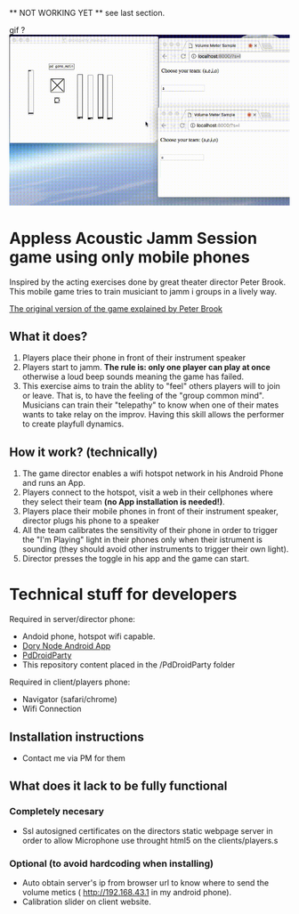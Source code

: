 
 ** NOT WORKING YET ** see last section.

gif ?
![alt text](https://github.com/LauLlobet/Music-Free-Improvisation-Game/raw/master/sampleWorking.gif "")



# Appless Acoustic Jamm Session game using only mobile phones

Inspired by the acting exercises done by great theater director Peter Brook. This mobile game tries to train musiciant to jamm i  groups in a lively way.

[The original version of the game explained by Peter Brook](https://www.youtube.com/watch?v=j0Q7eFj_1bU&feature=youtu.be&t=19m21s "it's worth seeing")

## What it does? 

1. Players place their phone in front of their instrument speaker
2. Players start to jamm. **The rule is: only one player can play at once** otherwise a loud beep sounds meaning the game has failed.
3. This exercise aims to train the ablity to "feel" others players will to join or leave. That is, to have the feeling of the "group common mind". Musicians can train their "telepathy" to know when one of their mates wants to take relay on the improv. Having this skill allows the performer to create playfull dynamics.

## How it work? (technically)

1. The game director enables a wifi hotspot network in his Android Phone and runs an App.
2. Players connect to the hotspot, visit a web in their cellphones where they select their team **(no App installation is needed!)**.
3. Players place their mobile phones in front of their instrument speaker, director plugs his phone to a speaker
5. All the team calibrates the sensitivity of their phone in order to trigger the "I'm Playing" light in their phones only when their istrument is sounding (they should avoid other instruments to trigger their own light).
6. Director presses the toggle in his app and the game can start.


# Technical stuff for developers

Required in server/director phone:
* Andoid phone, hotspot wifi capable.
* [Dory Node Android App](https://play.google.com/store/apps/details?id=io.tempage.dorynode "Dory Node Android App")
* [PdDroidParty](http://droidparty.net/ "PdDroidParty") 
* This repository content placed in the /PdDroidParty folder

Required in client/players phone:
* Navigator (safari/chrome)
* Wifi Connection


## Installation instructions
 * Contact me via PM for them


## What does it lack to be fully functional

### Completely necesary
* Ssl autosigned certificates on the directors static webpage server in order to allow Microphone use throught html5 on the clients/players.s

### Optional (to avoid hardcoding when installing)
* Auto obtain server's ip from browser url to know where to send the volume metics ( http://192.168.43.1 in my android phone).
* Calibration slider on client website.
